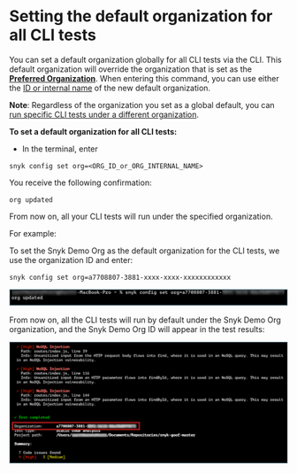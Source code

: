 # Setting the default organization for all CLI tests

You can set a default organization globally for all CLI tests via the CLI. This default organization will override the organization that is set as the [**Preferred Organization**](https://docs.snyk.io/features/user-and-group-management/managing-groups-and-organizations/manage-snyk-organizations#setting-your-preferred-organization). When entering this command, you can use either the [ID or internal name](finding-the-snyk-id-and-internal-name-of-an-organization.md) of the new default organization.

**Note**: Regardless of the organization you set as a global default, you can [run specific CLI tests under a different organization](setting-an-organization-for-a-specific-cli-test.md).

**To set a default organization for all CLI tests:**

* In the terminal, enter

```
snyk config set org=<ORG_ID_or_ORG_INTERNAL_NAME>
```

You receive the following confirmation:

```
org updated
```

From now on, all your CLI tests will run under the specified organization.

For example:

To set the Snyk Demo Org as the default organization for the CLI tests, we use the organization ID and enter:

```
snyk config set org=a7708807-3881-xxxx-xxxx-xxxxxxxxxxxx
```

![](<../../../../.gitbook/assets/Snyk Code - CLI - Org - Setting global default.png>)

From now on, all the CLI tests will run by default under the Snyk Demo Org organization, and the Snyk Demo Org ID will appear in the test results:

![](<../../../../.gitbook/assets/Snyk Code - CLI - Organization - Global Settings - Results - 2.png>)
